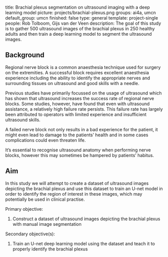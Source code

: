 title: Brachial plexus segmentation on ultrasound imaging with a deep learning model
picture: projects/brachial-plexus.png
groups: ai4a, umcn
default_group: umcn
finished: false
type: general
template: project-single
people: Rob Tolboom, Gijs van der Veen
description: The goal of this study is to gather 500 ultrasound images of the brachial plexus in 250 healthy adults and then train a deep learning model to segment the ultrasound images.


## Background
Regional nerve block is a common anaesthesia technique used for surgery on the extremities. A successful block requires excellent anaesthesia experience including the ability to identify the appropriate nerves and surrounding tissues on ultrasound and good skills with a needle.

Previous studies have primarily focussed on the usage of ultrasound which has shown that ultrasound increases the success rate of regional nerve blocks. Some studies, however, have found that even with ultrasound assistance, a relatively high failure rate persists. This failure rate has largely been attributed to operators with limited experience and insufficient ultrasound skills.

A failed nerve block not only results in a bad experience for the patient, it might even lead to damage to the patients’ health and in some cases complications could even threaten life.

It’s essential to recognise ultrasound anatomy when performing nerve blocks, however this may sometimes be hampered by patients’ habitus. 


## Aim
In this study we will attempt to create a dataset of ultrasound images depicting the brachial plexus and use this dataset to train an U-net model in order to identify the region of interest in these images, which may potentially be used in clinical practise.

Primary objective:  
1. Construct a dataset of ultrasound images depicting the brachial plexus with manual image segmentation

Secondary objective(s):  
1. Train an U-net deep learning model using the dataset and teach it to properly identify the brachial plexus
